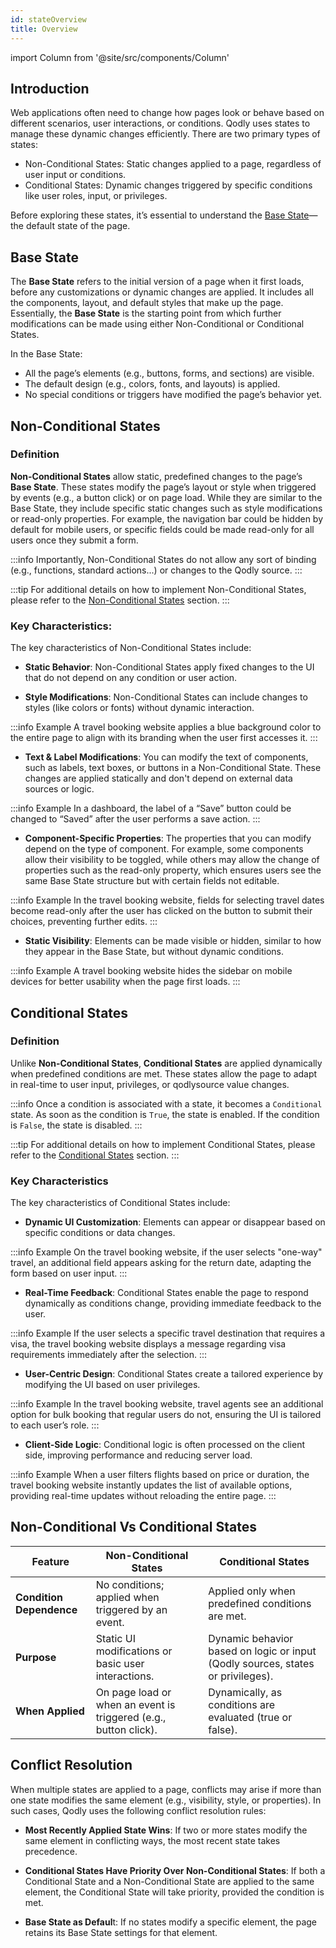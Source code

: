 ```yaml
---
id: stateOverview
title: Overview
---
```


import Column from '@site/src/components/Column'


## Introduction

Web applications often need to change how pages look or behave based on different scenarios, user interactions, or conditions. Qodly uses states to manage these dynamic changes efficiently. There are two primary types of states:

- Non-Conditional States: Static changes applied to a page, regardless of user input or conditions.
- Conditional States: Dynamic changes triggered by specific conditions like user roles, input, or privileges.

Before exploring these states, it’s essential to understand the [Base State](#base-state)—the default state of the page.

## Base State

The **Base State** refers to the initial version of a page when it first loads, before any customizations or dynamic changes are applied. It includes all the components, layout, and default styles that make up the page. Essentially, the **Base State** is the starting point from which further modifications can be made using either Non-Conditional or Conditional States.

In the Base State:

- All the page’s elements (e.g., buttons, forms, and sections) are visible.
- The default design (e.g., colors, fonts, and layouts) is applied.
- No special conditions or triggers have modified the page’s behavior yet.


## Non-Conditional States

### Definition

**Non-Conditional States** allow static, predefined changes to the page’s **Base State**. These states modify the page’s layout or style when triggered by events (e.g., a button click) or on page load. While they are similar to the Base State, they include specific static changes such as style modifications or read-only properties. For example, the navigation bar could be hidden by default for mobile users, or specific fields could be made read-only for all users once they submit a form.

:::info
Importantly, Non-Conditional States do not allow any sort of binding (e.g., functions, standard actions...) or changes to the Qodly source.
:::

:::tip
For additional details on how to implement Non-Conditional States, please refer to the [Non-Conditional States](./states) section.
:::

### Key Characteristics:

The key characteristics of Non-Conditional States include:

- **Static Behavior**: Non-Conditional States apply fixed changes to the UI that do not depend on any condition or user action.


- **Style Modifications**: Non-Conditional States can include changes to styles (like colors or fonts) without dynamic interaction.

:::info Example 
A travel booking website applies a blue background color to the entire page to align with its branding when the user first accesses it.
:::


- **Text & Label Modifications**: You can modify the text of components, such as labels, text boxes, or buttons in a Non-Conditional State. These changes are applied statically and don't depend on external data sources or logic.

:::info Example 
In a dashboard, the label of a “Save” button could be changed to “Saved” after the user performs a save action. 
:::


- **Component-Specific Properties**: The properties that you can modify depend on the type of component. For example, some components allow their visibility to be toggled, while others may allow the change of properties such as the read-only property, which ensures users see the same Base State structure but with certain fields not editable.

:::info Example 
In the travel booking website, fields for selecting travel dates become read-only after the user has clicked on the button to submit their choices, preventing further edits. 
:::


- **Static Visibility**: Elements can be made visible or hidden, similar to how they appear in the Base State, but without dynamic conditions.

:::info Example 
A travel booking website hides the sidebar on mobile devices for better usability when the page first loads.
:::


## Conditional States

### Definition

Unlike **Non-Conditional States**, **Conditional States** are applied dynamically when predefined conditions are met. These states allow the page to adapt in real-time to user input, privileges, or qodlysource value changes.

:::info
Once a condition is associated with a state, it becomes a `Conditional` state. As soon as the condition is `True`, the state is enabled. If the condition is `False`, the state is disabled.
:::

:::tip
For additional details on how to implement Conditional States, please refer to the [Conditional States](./conditionalStates) section.
:::

### Key Characteristics

The key characteristics of Conditional States include:

- **Dynamic UI Customization**: Elements can appear or disappear based on specific conditions or data changes.

:::info Example 
On the travel booking website, if the user selects "one-way" travel, an additional field appears asking for the return date, adapting the form based on user input. 
:::

- **Real-Time Feedback**: Conditional States enable the page to respond dynamically as conditions change, providing immediate feedback to the user.

:::info Example 
If the user selects a specific travel destination that requires a visa, the travel booking website displays a message regarding visa requirements immediately after the selection. 
:::

- **User-Centric Design**: Conditional States create a tailored experience by modifying the UI based on user privileges.

:::info Example 
In the travel booking website, travel agents see an additional option for bulk booking that regular users do not, ensuring the UI is tailored to each user’s role. 
:::

- **Client-Side Logic**: Conditional logic is often processed on the client side, improving performance and reducing server load.

:::info Example 
When a user filters flights based on price or duration, the travel booking website instantly updates the list of available options, providing real-time updates without reloading the entire page. 
:::


## Non-Conditional Vs Conditional States

| Feature | Non-Conditional States | Conditional States |
| ------- | ---------------------- | ------------------ |
| **Condition Dependence** | No conditions; applied when triggered by an event.	 | Applied only when predefined conditions are met. |
| **Purpose** | Static UI modifications or basic user interactions. | Dynamic behavior based on logic or input (Qodly sources, states or privileges). |
| **When Applied** | On page load or when an event is triggered (e.g., button click). | Dynamically, as conditions are evaluated (true or false). |


## Conflict Resolution

When multiple states are applied to a page, conflicts may arise if more than one state modifies the same element (e.g., visibility, style, or properties). In such cases, Qodly uses the following conflict resolution rules:

- **Most Recently Applied State Wins**: If two or more states modify the same element in conflicting ways, the most recent state takes precedence.

- **Conditional States Have Priority Over Non-Conditional States**: If both a Conditional State and a Non-Conditional State are applied to the same element, the Conditional State will take priority, provided the condition is met.

- **Base State as Defaul**t: If no states modify a specific element, the page retains its Base State settings for that element.